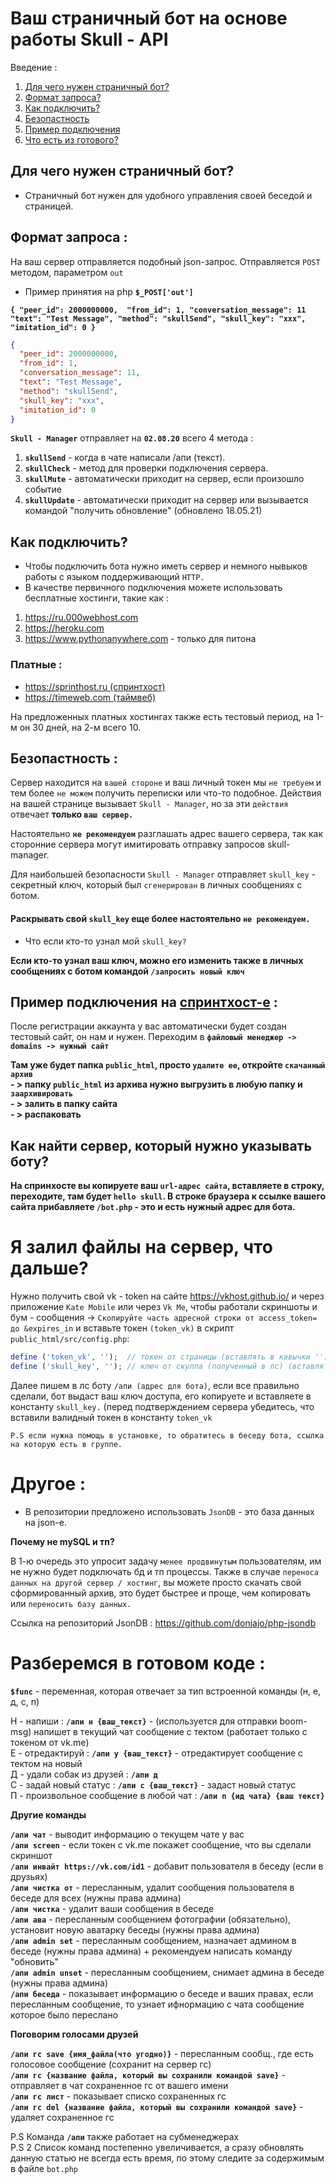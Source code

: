 # Ваш страничный бот на основе работы Skull - API

Введение :
1) [Для чего нужен страничный бот?](https://github.com/Skull-Manager/page-bot/blob/master/README.md#%D0%B4%D0%BB%D1%8F-%D1%87%D0%B5%D0%B3%D0%BE-%D0%BD%D1%83%D0%B6%D0%B5%D0%BD-%D1%81%D1%82%D1%80%D0%B0%D0%BD%D0%B8%D1%87%D0%BD%D1%8B%D0%B9-%D0%B1%D0%BE%D1%82)
2) [Формат запроса?](https://github.com/Skull-Manager/page-bot/blob/master/README.md#%D1%84%D0%BE%D1%80%D0%BC%D0%B0%D1%82-%D0%B7%D0%B0%D0%BF%D1%80%D0%BE%D1%81%D0%B0-)
3) [Как подключить?](https://github.com/Skull-Manager/page-bot/blob/master/README.md#%D0%BA%D0%B0%D0%BA-%D0%BF%D0%BE%D0%B4%D0%BA%D0%BB%D1%8E%D1%87%D0%B8%D1%82%D1%8C)
4) [Безопастность](https://github.com/Skull-Manager/page-bot/blob/master/README.md#%D0%B1%D0%B5%D0%B7%D0%BE%D0%BF%D0%B0%D1%81%D1%82%D0%BD%D0%BE%D1%81%D1%82%D1%8C-)
5) [Пример подключения](https://github.com/Skull-Manager/page-bot#%D0%BF%D1%80%D0%B8%D0%BC%D0%B5%D1%80-%D0%BF%D0%BE%D0%B4%D0%BA%D0%BB%D1%8E%D1%87%D0%B5%D0%BD%D0%B8%D1%8F-%D0%BD%D0%B0-%D1%81%D0%BF%D1%80%D0%B8%D0%BD%D1%82%D1%85%D0%BE%D1%81%D1%82-%D0%B5-)
6) [Что есть из готового?](https://github.com/Skull-Manager/page-bot#%D1%80%D0%B0%D0%B7%D0%B1%D0%B5%D1%80%D0%B5%D0%BC%D1%81%D1%8F-%D0%B2-%D0%B3%D0%BE%D1%82%D0%BE%D0%B2%D0%BE%D0%BC-%D0%BA%D0%BE%D0%B4%D0%B5-)

## Для чего нужен страничный бот?
- Страничный бот нужен для удобного управления своей беседой и страницей.

## Формат запроса :
На ваш сервер отправляется подобный json-запрос. Отправляется `POST` методом, параметром `out` 

- Пример принятия на php **`$_POST['out']`**

**`{
"peer_id": 2000000000, 
"from_id": 1,
"conversation_message": 11
"text": "Test Message",
"method": "skullSend",
"skull_key": "ххх",
"imitation_id": 0
}`**

```json
{
  "peer_id": 2000000000, 
  "from_id": 1,
  "conversation_message": 11,
  "text": "Test Message",
  "method": "skullSend",
  "skull_key": "ххх",
  "imitation_id": 0
}
```

**`Skull - Manager`** отправляет на **`02.08.20`** всего 4 метода :
1) **`skullSend`**    - когда в чате написали /апи (текст).
2) **`skullCheck`**   - метод для проверки подключения сервера.
3) **`skullMute`**    - автоматически приходит на сервер, если произошло событие 
4) **`skullUpdate`**  - автоматически приходит на сервер или вызывается командой "получить обновление" (обновлено 18.05.21)    

## Как подключить?
- Чтобы подключить бота нужно иметь сервер и немного нывыков работы с языком поддерживающий `HTTP.`
- В качестве первичного подключения можете использовать бесплатные хостинги, такие как :

1. <https://ru.000webhost.com>
2. <https://heroku.com>
3. <https://www.pythonanywhere.com> - только для питона

### Платные :
- [https://sprinthost.ru (спринтхост)](https://sprinthost.ru/)
- [https://timeweb.com (таймвеб)](https://timeweb.com/ru/services/hosting?utm_source=cp96337&utm_medium=timeweb&utm_campaign=timeweb-bring-a-friend)


На предложенных платных хостингах также есть тестовый период, на 1-м он 30 дней, на 2-м всего 10.

## Безопастность :
Сервер находится на `вашей стороне` и ваш личный токен мы `не требуем` и тем более `не можем` получить переписки или что-то подобное. Действия на вашей странице вызывает `Skull - Manager`, но за эти `действия` отвечает **только `ваш сервер.`**

Настоятельно **`не рекомендуем`** разглашать адрес вашего сервера, так как сторонние сервера могут имитировать отправку запросов skull-manager.

Для наибольшей безопасности `Skull - Manager` отправляет `skull_key` - секретный ключ, который был `сгенерирован` в личных сообщениях с ботом. 
#### Раскрывать свой `skull_key` еще более настоятельно `не рекомендуем.`

- Что если кто-то узнал мой `skull_key?`

**Если кто-то узнал ваш ключ, можно его изменить также в личных сообщениях с ботом командой `/запросить новый ключ`**

## Пример подключения на [спринтхост-е](https://sprinthost.ru/) :
После регистрации аккаунта у вас автоматически будет создан тестовый сайт, он нам и нужен.
Переходим в **`файловый менеджер -> domains -> нужный сайт`**

**Там уже будет папка `public_html`, просто `удалите ее`, откройте `скачанный архив`**   
**- > папку `public_html` из архива нужно выгрузить в любую папку и `заархивировать`**  
**- > залить в папку сайта**  
**- > распаковать**  

## Как найти сервер, который нужно указывать боту?

**На спринхосте вы копируете ваш `url-адрес сайта`, вставляете в строку, переходите, там будет `hello skull`. В строке браузера к ссылке вашего сайта прибавляете `/bot.php` - это и есть нужный адрес для бота.**


# Я залил файлы на сервер, что дальше?
Нужно получить свой vk - token на сайте <https://vkhost.github.io/> и через приложение `Kate Mobile` или через `Vk Me`, чтобы работали скриншоты и бум - сообщения  -> `Скопируйте часть адресной строки от access_token= до &expires_in` и вставьте токен `(token_vk)` в скрипт `public_html/src/config.php`:

```php
define ('token_vk', '');  // токен от страницы (вставлять в кавычки '')
define ('skull_key', ''); // ключ от скулла (полученный в лс) (вставлять в кавычки '')
```

Далее пишем в лс боту `/апи (адрес для бота)`, если все правильно сделали, бот выдаст ваш ключ доступа, его копируете и вставляете в константу `skull_key.` (перед подтверждением сервера убедитесь, что вставили валидный токен в константу `token_vk`

`P.S если нужна помощь в установке, то обратитесь в беседу бота, ссылка на которую есть в группе.`

# Другое :
- В репозитории предложено использовать `JsonDB` - это база данных на json-e. 

**Почему не mySQL и тп?**


В 1-ю очередь это упросит задачу `менее продвинутым` пользователям, им не нужно будет подключать бд и тп процессы.
Также в случае `переноса данных на другой сервер / хостинг`, вы можете просто скачать свой сформированный архив, это будет быстрее и проще, чем копировать или `переносить базу данных.`

Ссылка на репозиторий JsonDB : <https://github.com/donjajo/php-jsondb> 

# Разберемся в готовом коде :
**`$func`** - переменная, которая отвечает за тип встроенной команды (н, е, д, с, п)  

Н - напиши : **`/апи н {ваш_текст}`** - (используется для отправки boom-msg) напишет в текущий чат сообщение с тектом (работает только с токеном от vk.me)  
Е - отредактируй : **`/апи у {ваш_текст}`** - отредактирует сообщение с тектом на новый  
Д - удали собак из друзей : **`/апи д`**  
С - задай новый статус : **`/апи с {ваш_текст}`** - задаст новый статус  
П - произвольное сообщение в любой чат : **`/апи п {ид чата} {ваш текст}`** 

**Другие команды**

**`/апи чат`** - выводит информацию о текущем чате у вас  
**`/апи screen`** - если токен с vk.me покажет сообщение, что вы сделали скриншот  
**`/апи инвайт https://vk.com/id1`** - добавит пользователя в беседу (если в друзьях)   
**`/апи чистка от`** - пересланным, удалит сообщения пользователя в беседе для всех (нужны права админа)  
**`/апи чистка`** - удалит ваши сообщения в беседе  
**`/апи ава`** - пересланным сообщением фотографии (обязательно), установит новую аватарку беседы (нужны права админа)  
**`/апи admin set`** - пересланным сообщением, назначает админом в беседе (нужны права админа) + рекомендуем написать команду "обновить"  
**`/апи admin unset`** - пересланным сообщением, снимает админа в беседе (нужны права админа)    
**`/апи беседа`** - показывает информацию о беседе и ваших правах, если пересланным сообщение, то узнает ифнормацию с чата сообщение которое было переслано  

**Поговорим голосами друзей**

**`/апи гс save {имя_файла(что угодно)}`** - пересланным сообщ., где есть голосовое сообщение (сохранит на сервер гс)  
**`/апи гс {название файла, который вы сохранили командой save}`** - отправляет в чат сохраненное гс от вашего имени  
**`/апи гс лист`** - показывает списко сохраненных гс  
**`/апи гс del {название файла, который вы сохранили командой save}`** - удаляет сохраненное гс 
  
P.S Команда **`/апи`** также работает на субменеджерах  
P.S 2 Список команд постепенно увеличивается, а сразу обновлять данную статью не всегда есть время, по этому следите за содержимым в файле `bot.php`
